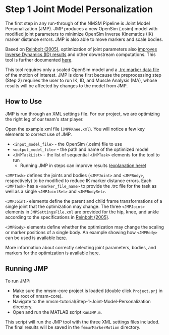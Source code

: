 # Step 1 Joint Model Personalization

The first step in any run-through of the NMSM Pipeline is Joint Model Personalization (JMP). JMP produces a new OpenSim (.osim) model with modified joint parameters to minimize OpenSim Inverse Kinematics (IK) marker distance errors. JMP is also able to move markers and scale bodies.

Based on [Reinbolt (2005)](http://rcnl.rice.edu/PDFs/jb2005b.pdf), optimization of joint parameters also [improves Inverse Dynamics (ID) results](http://rcnl.rice.edu/PDFs/tbme2007b.pdf) and other downstream computations. This tool is further documented [here](https://nmsm.rice.edu/model-personalization/joint-model-personalization/).

This tool requires only a scaled OpenSim model and a [.trc marker data file](https://simtk-confluence.stanford.edu:8443/display/OpenSim/Marker+%28.trc%29+Files) of the motion of interest. JMP is done first because the preprocessing step (Step 2) requires the user to run IK, ID, and Muscle Analysis (MA), whose results will be affected by changes to the model from JMP.

## How to Use

JMP is run through an XML settings file. For our project, we are optimizing the right leg of our team's star player.

Open the example xml file (`JMPRKnee.xml`). You will notice a few key elements to correct use of JMP.

- `<input_model_file>` - the OpenSim (.osim) file to use
- `<output_model_file>` - the path and name of the optimized model
- `<JMPTaskList>` - the list of sequential `<JMPTask>` elements for the tool to run
    - Running JMP in steps can improve results ([explanation here](https://nmsm.rice.edu/model-personalization/joint-model-personalization/multiple-tasks))

`<JMPTask>` defines the joints and bodies (`<JMPJoint>` and `<JMPBody>`, respectively) to be modified to reduce IK marker distance errors. Each `<JMPTask>` has a `<marker_file_name>` to provide the .trc file for the task as well as a single `<JMPJointSet>` and `<JMPBodySet>`.

`<JMPJoint>` elements define the parent and child frame transformations of a single joint that the optimization may change. The three `<JMPJoint>` elements in `JMPSettingsFile.xml` are provided for the hip, knee, and ankle according to the specifications in [Reinbolt (2005)](http://rcnl.rice.edu/PDFs/jb2005b.pdf).

`<JMPBody>` elements define whether the optimization may change the scaling or marker positions of a single body. An example showing how `<JMPBody>` can be used is available [here](https://nmsm.rice.edu/tool-specific-examples/joint-model-personalization/jmp-body-example).

More information about correctly selecting joint parameters, bodies, and markers for the optimization is available [here](https://nmsm.rice.edu/model-personalization/joint-model-personalization/selecting-joint-parameters).

## Running JMP

To run JMP:

- Make sure the nmsm-core project is loaded (double click `Project.prj` in the root of nmsm-core).
- Navigate to the nmsm-tutorial/Step-1-Joint-Model-Personalization directory.
- Open and run the MATLAB script `RunJMP.m`.

This script will run the JMP tool with the three XML settings files included. The final results will be saved in the `femurMarkerMotion` directory.
